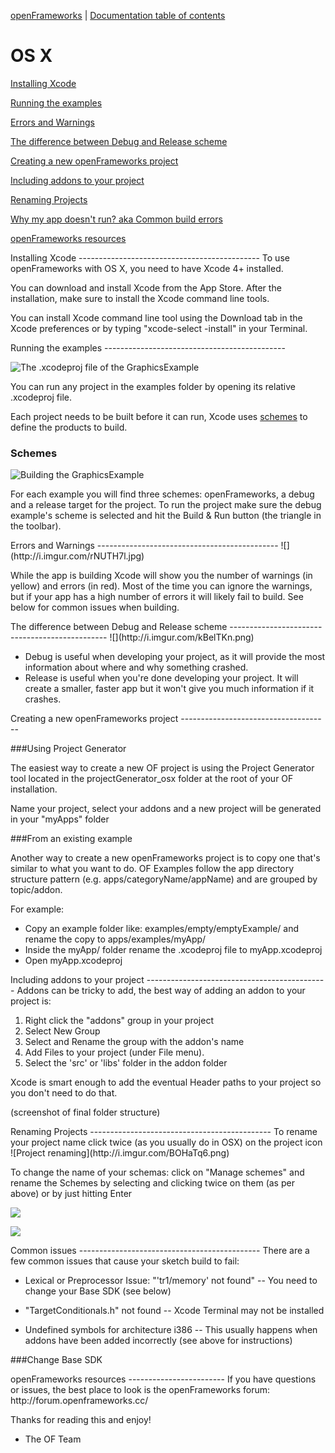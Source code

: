 [openFrameworks](http://openframeworks.cc/) | [Documentation table of contents](table_of_contents.md)

OS X
====


[Installing Xcode](#installing)

[Running the examples](#running)

[Errors and Warnings](#errors)

[The difference between Debug and Release scheme](#debugrelease)

[Creating a new openFrameworks project](#creatingnew)

[Including addons to your project](#addons)

[Renaming Projects](#renaming)

[Why my app doesn't run? aka Common build errors](#addons)

[openFrameworks resources](#addons)


<a name="installing" />
Installing Xcode
---------------------------------------------
To use openFrameworks with OS X, you need to have Xcode 4+ installed. 

You can download and install Xcode from the App Store. After the installation, make sure to install the Xcode command line tools.

You can install Xcode command line tool using the Download tab in the Xcode preferences or by typing "xcode-select -install" in your Terminal.

<a name="running" />
Running the examples
---------------------------------------------

![The .xcodeproj file of the GraphicsExample ](http://i.imgur.com/0WbPVqF.png)


You can run any project in the examples folder by opening its relative .xcodeproj file. 

Each project needs to be built before it can run, Xcode uses [schemes](https://developer.apple.com/library/mac/featuredarticles/XcodeConcepts/Concept-Schemes.html) to define the products to build. 


### Schemes

![Building the GraphicsExample](http://i.imgur.com/A4GZsgT.png)

For each example you will find three schemes: openFrameworks, a debug and a release target for the project. To run the project make sure the debug example's scheme is selected and hit the Build & Run button (the triangle in the toolbar).




<a name="errors" />
Errors and Warnings
---------------------------------------------
![](http://i.imgur.com/rNUTH7l.jpg)

While the app is building Xcode will show you the number of warnings (in yellow) and errors (in red). 
Most of the time you can ignore the warnings, but if your app has a high number of errors it will likely fail to build. See below for common issues when building.



<a name="debugrelease" />
The difference between Debug and Release scheme
-----------------------------------------------
![](http://i.imgur.com/kBelTKn.png)


- Debug is useful when developing your project, as it will provide the most information about where and why something crashed.
- Release is useful when you're done developing your project. It will create a smaller, faster app but it won't give you much information if it crashes.




<a name="creatingnew" />
Creating a new openFrameworks project
-------------------------------------

###Using Project Generator

The easiest way to create a new OF project is using the Project Generator tool located in the projectGenerator_osx folder at the root of your OF installation.

Name your project, select your addons and a new project will be generated in your "myApps" folder

###From an existing example

Another way to create a new openFrameworks project is to copy one that's similar to what you want to do. OF Examples follow the app directory structure pattern (e.g. apps/categoryName/appName) and are grouped by topic/addon.

For example:

- Copy an example folder like: examples/empty/emptyExample/ and rename the copy to apps/examples/myApp/
- Inside the myApp/ folder rename the .xcodeproj file to myApp.xcodeproj
- Open myApp.xcodeproj

<a name="addons" />
Including addons to your project
---------------------------------------------
Addons can be tricky to add, the best way of adding an addon to your project is:

1. Right click the "addons" group in your project 
2. Select New Group 
3. Select and Rename the group with the addon's name 
4. Add Files to your project (under File menu). 
5. Select the 'src' or 'libs' folder in the addon folder

Xcode is smart enough to add the eventual Header paths to your project so you don't need to do that.

(screenshot of final folder structure)


<a name="renaming" />
Renaming Projects
---------------------------------------------
To rename your project name click twice (as you usually do in OSX) on the project icon 
![Project renaming](http://i.imgur.com/BOHaTq6.png)

To change the name of your schemas: click on "Manage schemes" and rename the Schemes by selecting and clicking twice on them (as per above) or by just hitting Enter

![](http://i.imgur.com/8cHC9eB.png)

![](http://i.imgur.com/NNtXWO3.png)






<a name="issues" />
Common issues 
---------------------------------------------
There are a few common issues that cause your sketch build to fail:

- Lexical or Preprocessor Issue: "'tr1/memory' not found"
-- You need to change your Base SDK (see below) 

- "TargetConditionals.h" not found
-- Xcode Terminal may not be installed

- Undefined symbols for architecture i386
-- This usually happens when addons have been added incorrectly (see above for instructions)


###Change Base SDK

<a name="resources" />
openFrameworks resources
------------------------
If you have questions or issues, the best place to look is the openFrameworks forum: 
http://forum.openframeworks.cc/


Thanks for reading this and enjoy!
- The OF Team
